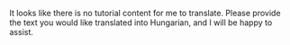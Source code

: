 It looks like there is no tutorial content for me to translate. Please provide the text you would like translated into Hungarian, and I will be happy to assist.